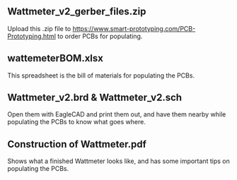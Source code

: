 Wattmeter_v2_gerber_files.zip
------------------------------
Upload this .zip file to https://www.smart-prototyping.com/PCB-Prototyping.html to order PCBs for populating.



wattemeterBOM.xlsx
-------------------
This spreadsheet is the bill of materials for populating the PCBs.



Wattmeter_v2.brd & Wattmeter_v2.sch
------------------------------------
Open them with EagleCAD and print them out, and have them nearby while populating the PCBs to know what goes where.



Construction of Wattmeter.pdf
-----------------------------
Shows what a finished Wattmeter looks like, and has some important tips on populating the PCBs.

